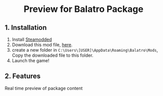 <h1 align="center">Preview for Balatro Package</h1>

## 1. Installation
 1. Install [Steamodded](https://github.com/Steamopollys/Steamodded)
 1. Download this mod file, [here](https://github.com/Jerry457/balatro-pcak-predicte/blob/main/predicte.lua).
 2. create a new folder in `C:\Users\[USER]\AppData\Roaming\Balatro\Mods`, Copy the downloaded file to this folder.
 3. Launch the game!


## 2. Features
Real time preview of package content
